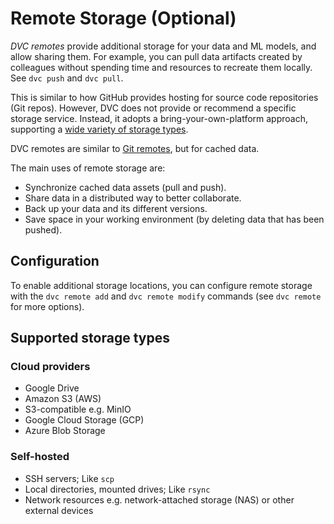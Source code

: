 # Remote Storage (Optional)

_DVC remotes_ provide additional storage for your data and ML models, and allow
sharing them. For example, you can pull data artifacts created by colleagues
without spending time and resources to recreate them locally. See `dvc push` and
`dvc pull`.

This is similar to how GitHub provides hosting for source code repositories (Git
repos). However, DVC does not provide or recommend a specific storage service.
Instead, it adopts a bring-your-own-platform approach, supporting a
[wide variety of storage types](#supported-storage-types).

<admon type="info">

DVC remotes are similar to [Git remotes], but for <abbr>cached</abbr> data.

[git remotes]: https://git-scm.com/book/en/v2/Git-Basics-Working-with-Remotes

</admon>

The main uses of remote storage are:

- Synchronize <abbr>cached</abbr> data assets (pull and push).
- Share data in a distributed way to better collaborate.
- Back up your data and its different versions.
- Save space in your working environment (by deleting data that has been
  pushed).

## Configuration

To enable additional storage locations, you can configure remote storage with
the `dvc remote add` and `dvc remote modify` commands (see `dvc remote` for more
options).

## Supported storage types

### Cloud providers

- Google Drive
- Amazon S3 (AWS)
- S3-compatible e.g. MinIO
- Google Cloud Storage (GCP)
- Azure Blob Storage

### Self-hosted

- SSH servers; Like `scp`
- Local directories, mounted drives; Like `rsync`
- Network resources e.g. network-attached storage (NAS) or other external
  devices
